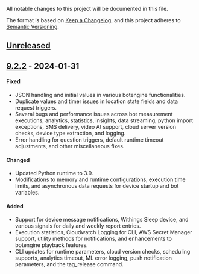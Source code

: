 All notable changes to this project will be documented in this file.

The format is based on [Keep a Changelog](https://keepachangelog.com/en/1.1.0/),
and this project adheres to [Semantic Versioning](https://semver.org/spec/v2.0.0.html).

## [Unreleased]

## [9.2.2] - 2024-01-31

#### Fixed
- JSON handling and initial values in various botengine functionalities.
- Duplicate values and timer issues in location state fields and data request triggers.
- Several bugs and performance issues across bot measurement executions, analytics, statistics, insights, data streaming, python import exceptions, SMS delivery, video AI support, cloud server version checks, device type extraction, and logging.
- Error handling for question triggers, default runtime timeout adjustments, and other miscellaneous fixes.

#### Changed
- Updated Python runtime to 3.9.
- Modifications to memory and runtime configurations, execution time limits, and asynchronous data requests for device startup and bot variables.

#### Added
- Support for device message notifications, Withings Sleep device, and various signals for daily and weekly report entries.
- Execution statistics, Cloudwatch Logging for CLI, AWS Secret Manager support, utility methods for notifications, and enhancements to botengine playback features.
- CLI updates for runtime parameters, cloud version checks, scheduling supports, analytics timeout, ML error logging, push notification parameters, and the tag_release command.

[Unreleased]: https://github.com/caredailyai/botlab/compare/v9.2.2...HEAD
[9.2.2]: https://github.com/caredailyai/botlab/tag/releases/v9.2.2

